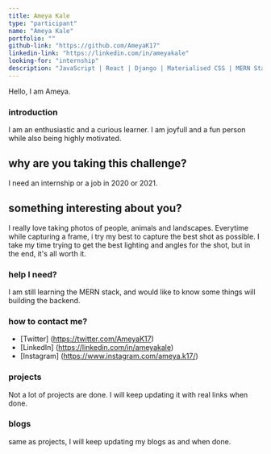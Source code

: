 ```yaml
---
title: Ameya Kale
type: "participant"
name: "Ameya Kale"
portfolio: ""
github-link: "https://github.com/AmeyaK17"
linkedin-link: "https://linkedin.com/in/ameyakale"
looking-for: "internship"
description: "JavaScript | React | Django | Materialised CSS | MERN Stack"
---
```


Hello, I am Ameya.   

### introduction

I am an enthusiastic and a curious learner. I am joyfull and a fun person while also being highly motivated.

## why are you taking this challenge?

I need an internship or a job in 2020 or 2021.

## something interesting about you?

I really love taking photos of people, animals and landscapes. Everytime while capturing a frame, i try my best to capture the best shot as possible. I take my time trying to get the best lighting and angles for the shot, but in the end, it's all worth it.

### help I need?

I am still learning the MERN stack, and would like to know some things will building the backend.

### how to contact me?

- [Twitter] (https://twitter.com/AmeyaK17)
- [LinkedIn] (https://linkedin.com/in/ameyakale)
- [Instagram] (https://www.instagram.com/ameya.k17/)

### projects

Not a lot of projects are done. I will keep updating it with real links when done.

### blogs

same as projects, I will keep updating my blogs as and when done.
